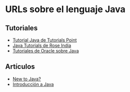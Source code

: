 
# URLs sobre el lenguaje Java

## Tutoriales
* [Tutorial Java de Tutorials Point][1]
* [Java Tutorials de Rose India][2]
* [Tutoriales de Oracle sobre Java][4]

## Artículos
* [New to Java?][3]
* [Introducción a Java][5]


[1]: https://www.tutorialspoint.com/java/
[2]: http://www.roseindia.net/java/index.shtml
[3]: http://www.roseindia.net/java/new-to-java.shtml
[4]: https://docs.oracle.com/javase/tutorial/
[5]: https://www.ibm.com/developerworks/ssa/java/tutorials/j-introtojava1/
